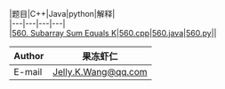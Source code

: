 |题目|C++|Java|python|解释|  
|---|---|---|---|  
|[560. Subarray Sum Equals K](https://leetcode.com/problems/subarray-sum-equals-k/description/)|[560.cpp](/C++/560.cpp)|[560.java](/java/560.java)|[560.py](/py/560.py)||  
  
 |Author|果冻虾仁|
|---|---
|E-mail|Jelly.K.Wang@qq.com
